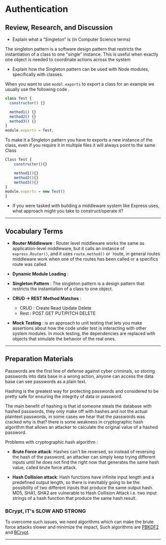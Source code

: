# Authentication

## Review, Research, and Discussion

- Explain what a “Singleton” is (in Computer Science terms)

The singleton pattern is a software design pattern that restricts the instantiation of a class to one "single" instance. This is useful when exactly one object is needed to coordinate actions across the system

- Explain how the Singleton pattern can be used with Node modules, specifically with classes.

When you want to use `model.exports` to export a class for an example we usually use the following code .

```javascript
class Test {
  constructor() {}

  method1() {}
  method2() {}
  method3() {}
}
module.exports = Test;
```

To make it a Singleton pattern you have to exports a new instance of the class, even if you require it in multiple files it will always point to the same Class

```javascript
Class Test {
    constructor(){}

    method1(){}
    method2(){}
    method3(){}
}
module.exports = new Test()
}
```

- If you were tasked with building a middleware system like Express uses, what approach might you take to construct/operate it?

---

## Vocabulary Terms

- **Router Middleware** : Router level middleware works the same as application-level middleware, but it calls an instance of `express.Router()`, and it uses `route.method()` or `route, in general routes middleware work when one of the routes has been called or a specifics route was called.

- **Dynamic Module Loading** :

* **Singleton Pattern** : The singleton pattern is a design pattern that restricts the instantiation of a class to one object.

* **CRUD -> REST Method Matches** :

  - CRUD : Create Read Update Delete
  - Rest : POST GET PUT/PITCH DELETE

* **Mock Testing** : is an approach to unit testing that lets you make assertions about how the code under test is interacting with other system modules. In mock testing, the dependencies are replaced with objects that simulate the behavior of the real ones.

---

## Preparation Materials

Passwords are the first line of defense against cyber criminals, so storing passwords into data base in a wrong action, anyone can access the data base can see passwords as a plain text.

Hashing is the greatest way for protecting passwords and considered to be pretty safe for ensuring the integrity of data or password.

The main benefit of hashing is that id someone steals the database with hashed passwords, they only make off with hashes and not the actual plaintext passwords, in some cases we hear that the passwords was cracked why is that? there is some weakness in cryptographic hash algorithm that allows an attacker to calculate the original value of a hashed password.

Problems with cryptographic hash algorithm :

- **Brute Force attack**: Hashes can't be reversed, so instead of reversing the hash of the password, an attacker can simply keep trying different inputs until he does not find the right now that generates the same hash value, called brute force attack.

- **Hash Collision attack**: Hash functions have infinite input length and a predefined output length, so there is inevitably going to be the possibility of two different inputs that produce the same output hash. MD5, SHA1, SHA2 are vulnerable to Hash Collision Attack i.e. two input strings of a hash function that produce the same hash result.

### BCrypt, IT's SLOW AND STRONG

To overcome such issues, we need algorithms which can make the brute force attacks slower and minimize the impact, Such algorithms are [PBKDF2](https://nodejs.org/api/crypto.html#crypto_crypto_pbkdf2_password_salt_iterations_keylen_digest_callback) and [BCrypt](https://www.npmjs.com/package/bcrypt).

---
